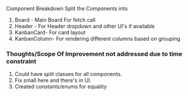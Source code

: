 Component Breakdown
Split the Components into 
1. Board - Main Board For fetch call
2. Header - For Header dropdown and other UI's if available
3. KanbanCard- For card layout
4. KanbanColumn- For rendering different columns based on grouping
### Thoughts/Scope Of Improvement not addressed due to time constraint

1.  Could have split classes for all components.
2.  Fix small here and there's in UI.
3.  Created constants/enums for equality
